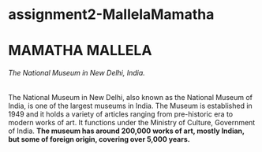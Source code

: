 # assignment2-MallelaMamatha

# MAMATHA MALLELA
###### The National Museum in New Delhi, India.

The National Museum in New Delhi, also known as the National Museum of India, is one of the largest museums in India. The Museum is established in 1949 and it holds a variety of articles ranging from pre-historic era to modern works of art. It functions under the Ministry of Culture, Government of India. **The museum has around 200,000 works of art, mostly Indian, but some of foreign origin, covering over 5,000 years.**
